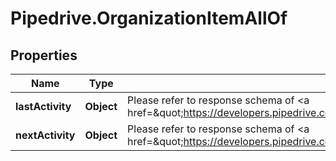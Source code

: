 # Pipedrive.OrganizationItemAllOf

## Properties

Name | Type | Description | Notes
------------ | ------------- | ------------- | -------------
**lastActivity** | **Object** | Please refer to response schema of &lt;a href&#x3D;\&quot;https://developers.pipedrive.com/docs/api/v1/#!/Activities/get_activities_id\&quot;&gt;Activity&lt;/a&gt; | [optional] 
**nextActivity** | **Object** | Please refer to response schema of &lt;a href&#x3D;\&quot;https://developers.pipedrive.com/docs/api/v1/#!/Activities/get_activities_id\&quot;&gt;Activity&lt;/a&gt; | [optional] 



